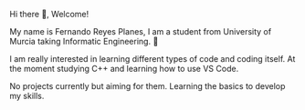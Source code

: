 Hi there 👋, Welcome!

My name is Fernando Reyes Planes, I am a student from University of Murcia taking Informatic Engineering. 🔧

I am really interested in learning different types of code and coding itself. At the moment studying C++ and learning how to use VS Code.

No projects currently but aiming for them. Learning the basics to develop my skills.


<!--
**fkx24/fkx24** is a ✨ _special_ ✨ repository because its `README.md` (this file) appears on your GitHub profile.

Here are some ideas to get you started:

- 🔭 I’m currently working on ...
- 🌱 I’m currently learning ...
- 👯 I’m looking to collaborate on ...
- 🤔 I’m looking for help with ...
- 💬 Ask me about ...
- 📫 How to reach me: ...
- 😄 Pronouns: ...
- ⚡ Fun fact: ...
-->
